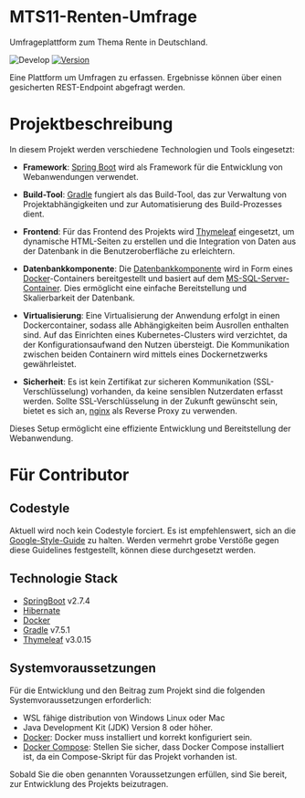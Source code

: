 # MTS11-Renten-Umfrage

Umfrageplattform zum Thema Rente in Deutschland.

![Develop](https://github.com/jaceklangertuda/MTS11-renten-umfrage/actions/workflows/docker-image.yml/badge.svg)
[![Version](https://img.shields.io/badge/powered%20by-Nyx-blue)](https://github.com/mooltiverse/nyx)

Eine Plattform um Umfragen zu erfassen. Ergebnisse können über einen gesicherten REST-Endpoint abgefragt werden.

# Projektbeschreibung

In diesem Projekt werden verschiedene Technologien und Tools eingesetzt:

- **Framework**: [Spring Boot](https://spring.io/) wird als Framework für die Entwicklung von Webanwendungen verwendet.

- **Build-Tool**: [Gradle](https://gradle.org/) fungiert als das Build-Tool, das zur Verwaltung von Projektabhängigkeiten und zur Automatisierung des Build-Prozesses dient.

- **Frontend**: Für das Frontend des Projekts wird [Thymeleaf](https://www.thymeleaf.org/) eingesetzt, um dynamische HTML-Seiten zu erstellen und die Integration von Daten aus der Datenbank in die Benutzeroberfläche zu erleichtern.

- **Datenbankkomponente**: Die [Datenbankkomponente](https://github.com/JacekLangerTUDA/MTS-Umfrage-database) wird in Form eines [Docker](https://docker.com)-Containers bereitgestellt und basiert auf dem [MS-SQL-Server-Container](https://hub.docker.com/_/microsoft-mssql-server). Dies ermöglicht eine einfache Bereitstellung und Skalierbarkeit der Datenbank.

- **Virtualisierung**: Eine Virtualisierung der Anwendung erfolgt in einen Dockercontainer, sodass alle Abhängigkeiten beim Ausrollen enthalten sind. Auf das Einrichten eines Kubernetes-Clusters wird verzichtet, da der Konfigurationsaufwand den Nutzen übersteigt. Die Kommunikation zwischen beiden Containern wird mittels eines Dockernetzwerks gewährleistet.

- **Sicherheit**: Es ist kein Zertifikat zur sicheren Kommunikation (SSL-Verschlüsselung) vorhanden, da keine sensiblen Nutzerdaten erfasst werden. Sollte SSL-Verschlüsselung in der Zukunft gewünscht sein, bietet es sich an, [nginx](https://hub.docker.com/_/nginx) als Reverse Proxy zu verwenden.

Dieses Setup ermöglicht eine effiziente Entwicklung und Bereitstellung der Webanwendung.


# Für Contributor

## Codestyle

Aktuell wird noch kein Codestyle forciert. Es ist empfehlenswert, sich an die [Google-Style-Guide](https://google.github.io/styleguide/javaguide.html) zu halten. Werden vermehrt grobe Verstöße gegen diese Guidelines festgestellt, können diese durchgesetzt werden.

## Technologie Stack

- [SpringBoot](https://spring.io) v2.7.4
- [Hibernate](https://hibernate.org/)
- [Docker](https://docker.com)
- [Gradle](https://gradle.org/) v7.5.1
- [Thymeleaf](https://www.thymeleaf.org/) v3.0.15

## Systemvoraussetzungen

Für die Entwicklung und den Beitrag zum Projekt sind die folgenden Systemvoraussetzungen erforderlich:

- WSL fähige distribution von Windows Linux oder Mac
- Java Development Kit (JDK) Version 8 oder höher.
- [Docker](https://docs.docker.com/get-docker/): Docker muss installiert und korrekt konfiguriert sein.
- [Docker Compose](https://docs.docker.com/compose/install/): Stellen Sie sicher, dass Docker Compose installiert ist, da ein Compose-Skript für das Projekt vorhanden ist.

Sobald Sie die oben genannten Voraussetzungen erfüllen, sind Sie bereit, zur Entwicklung des Projekts beizutragen.
